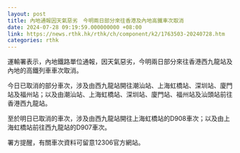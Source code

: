 ```yaml
---
layout: post
title: 內地通報因天氣惡劣　今明兩日部分來往香港及內地高鐵車次取消
date: 2024-07-28 09:19:59.000000000 +08:00
link: https://news.rthk.hk/rthk/ch/component/k2/1763503-20240728.htm
categories: rthk
---
```


運輸署表示，內地鐵路單位通報，因天氣惡劣，今明兩日部分來往香港西九龍站及內地的高鐵列車車次取消。

今日已取消的部分車次，涉及由西九龍站開往潮汕站、上海虹橋站、深圳站、廈門站及福州站；以及由潮汕站、上海虹橋站、深圳站、廈門站、福州站及汕頭站前往香港西九龍站。

至於明日已取消的車次，涉及由西九龍站開往上海虹橋站的D908車次；以及由上海虹橋站前往西九龍站的D907車次。

署方提醒，有關車次資料可留意12306官方網站。
